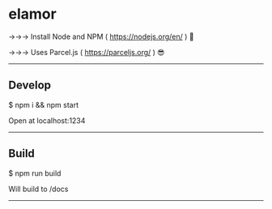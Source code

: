 # elamor

&rarr;&rarr;&rarr; Install Node and NPM ( https://nodejs.org/en/ ) 🙏

&rarr;&rarr;&rarr; Uses Parcel.js ( https://parceljs.org/ ) 😎

---

## Develop

$ npm i && npm start

Open at localhost:1234

---

## Build

$ npm run build

Will build to /docs

---
